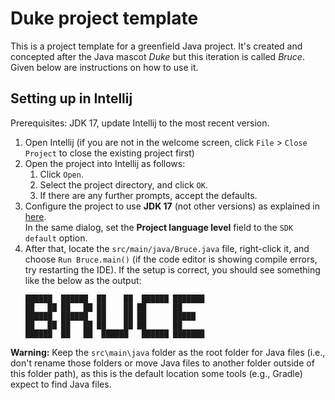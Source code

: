# Duke project template

This is a project template for a greenfield Java project. It's created and concepted after the Java mascot _Duke_ but this iteration is called _Bruce_. Given below are instructions on how to use it.

## Setting up in Intellij

Prerequisites: JDK 17, update Intellij to the most recent version.

1. Open Intellij (if you are not in the welcome screen, click `File` > `Close Project` to close the existing project first)
1. Open the project into Intellij as follows:
   1. Click `Open`.
   1. Select the project directory, and click `OK`.
   1. If there are any further prompts, accept the defaults.
1. Configure the project to use **JDK 17** (not other versions) as explained in [here](https://www.jetbrains.com/help/idea/sdk.html#set-up-jdk).<br>
   In the same dialog, set the **Project language level** field to the `SDK default` option.
1. After that, locate the `src/main/java/Bruce.java` file, right-click it, and choose `Run Bruce.main()` (if the code editor is showing compile errors, try restarting the IDE). If the setup is correct, you should see something like the below as the output:
   ```
   ██████  ██████  ██    ██  ██████ ███████
   ██   ██ ██   ██ ██    ██ ██      ██
   ██████  ██████  ██    ██ ██      █████
   ██   ██ ██   ██ ██    ██ ██      ██
   ██████  ██   ██  ██████   ██████ ███████
   ```

**Warning:** Keep the `src\main\java` folder as the root folder for Java files (i.e., don't rename those folders or move Java files to another folder outside of this folder path), as this is the default location some tools (e.g., Gradle) expect to find Java files.
